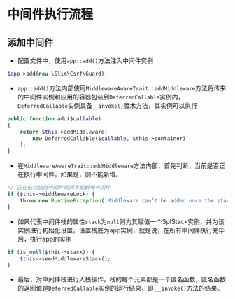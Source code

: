 # 中间件执行流程

## 添加中间件

- 配置文件中，使用`app::add()`方法注入中间件实例

```php
$app->add(new \Slim\Csrf\Guard);
```

- `app::add()`方法内部使用`MiddlewareAwareTrait::addMiddleware`方法将传来的中间件实例和应用的容器包装到`DeferredCallable`实例内，`DeferredCallable`实例具备`__invoke()`魔术方法，其实例可以执行

```php
public function add($callable)
{
    return $this->addMiddleware(
		new DeferredCallable($callable, $this->container)
	);
}
```

- 在`MiddlewareAwareTrait::addMiddleware`方法内部，首先判断，当前是否正在执行中间件，如果是，则不能新增。

```php
// 正在依次执行中间件期间不能新增中间件
if ($this->middlewareLock) {
	throw new RuntimeException('Middleware can’t be added once the stack is dequeuing');
}
```
- 如果代表中间件栈的属性`stack`为`null`则为其赋值一个SplStack实例，并为该实例进行初始化设置，设置栈底为app实例，就是说，在所有中间件执行完毕后，执行app的实例

```php
if (is_null($this->stack)) {
	$this->seedMiddlewareStack();
}
```

- 最后，对中间件栈进行入栈操作，栈的每个元素都是一个匿名函数，匿名函数的返回值是`DeferredCallable`实例的运行结果，即
`__invoke()`方法的结果。

